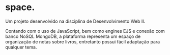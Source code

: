 # space. 
Um projeto desenvolvido na disciplina de Desenvolvimento Web II.

Contando com o uso de JavaScript, bem como engines EJS e conexão com banco NoSQL MongoDB, a plataforma representa um espaço de organização de notas sobre livros, entretanto possui fácil adaptação para qualquer tema. 

